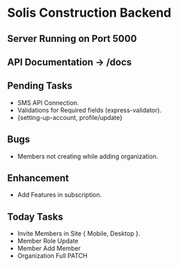 # Solis Construction Backend

## Server Running on Port 5000
## API Documentation -> /docs

## Pending Tasks
 - SMS API Connection.
 - Validations for Required fields (express-validator).
 - {setting-up-account, profile/update}

## Bugs
 - Members not creating while adding organization.

## Enhancement
 - Add Features in subscription.

## Today Tasks
 - Invite Members in Site { Mobile, Desktop }.
 - Member Role Update
 - Member Add Member
 - Organization Full PATCH